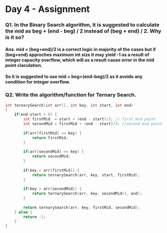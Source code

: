 # Day 4 - Assignment

### Q1. In the Binary Search algorithm, it is suggested to calculate the mid as beg + (end - beg) / 2 instead of (beg + end) / 2. Why is it so?

#### Ans. mid = (beg+end)/2 is a correct logic in majority of the cases but if (beg+end) approches maximum int size it may yield -1 as a result of integer capacity overflow, which will as a result cause error in the mid point claculation. 
#### So it is suggested to use mid = beg+(end-beg)/2 as it avoids any condition for integer overflow.

### Q2. Write the algorithm/function for Ternary Search.

```C
int ternarySearch(int arr[], int key, int start, int end)
{
    if(end-start > 0) {
        int firstMid  = start + (end - start)/3; // first mid point
        int secondMid = firstMid + (end - start)/3; //second mid point
        
        if(arr[firstMid] == key) {
            return firstMid;
        }
        
        if(arr[secondMid] == key) {
            return secondMid;
        }
        
        if(key < arr[firstMid]) {
            return ternarySearch(arr, key, start, firstMid);
        }
        
        if(key > arr[secondMid]) {
            return ternarySearch(arr, key, secondMid+1, end);
        }
        
        return ternarySearch(arr, key, firstMid, secondMid);
    } else {
        return -1;
    }
}
```